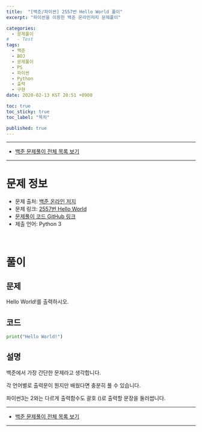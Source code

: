 ```yaml
---
title:  "[백준/파이썬] 2557번 Hello World 풀이"
excerpt: "파이썬을 이용한 백준 온라인저지 문제풀이"

categories:
  - 문제풀이
#   - Test
tags:
  - 백준
  - BOJ
  - 문제풀이
  - PS
  - 파이썬
  - Python
  - 출력
  - 구현
date: 2020-02-13 KST 20:51 +0900

toc: true
toc_sticky: true
toc_label: "목차"

published: true
---
```


- - -

 - [백준 문제풀이 전체 목록 보기](/boj)

- - -

# 문제 정보
 - 문제 출처: [백준 온라인 저지](http://boj.kr/)
 - 문제 링크: [2557번 Hello World](https://www.acmicpc.net/problem/2557)
 - [문제풀이 코드 GitHub 링크](https://github.com/NeoMindStd/CodingLife)
 - 제출 언어: Python 3
 
 <br>

# 풀이

## 문제
Hello World!를 출력하시오.

## 코드

```python
print("Hello World!")
```

## 설명
백준에서 가장 간단한 문제라고 생각합니다.

각 언어별로 출력문이 뭔지만 배웠다면 충분히 풀 수 있습니다.

파이썬3는 2와는 다르게 출력함수도 괄호 ()로 출력할 문장을 둘러쌉니다.

- - -

 - [백준 문제풀이 전체 목록 보기](/boj)

- - -